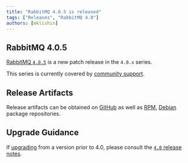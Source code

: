 ```yaml
---
title: "RabbitMQ 4.0.5 is released"
tags: ["Releases", "RabbitMQ 4.0"]
authors: [mklishin]
---
```


## RabbitMQ 4.0.5

[RabbitMQ `4.0.5`](https://github.com/rabbitmq/rabbitmq-server/releases/tag/v4.0.5) is
a new patch release in the `4.0.x` series.

This series is currently covered by [community support](https://www.rabbitmq.com/release-information).

## Release Artifacts

Release artifacts can be obtained on [GitHub](https://github.com/rabbitmq/rabbitmq-server/releases/tag/v4.0.5) as well as [RPM](https://www.rabbitmq.com/docs/install-rpm), [Debian](https://www.rabbitmq.com/docs/install-debian) package repositories.

## Upgrade Guidance

If [upgrading](https://www.rabbitmq.com/docs/upgrade) from a version prior to 4.0, please consult
the [`4.0` release notes](https://github.com/rabbitmq/rabbitmq-server/releases/tag/v4.0.1).
